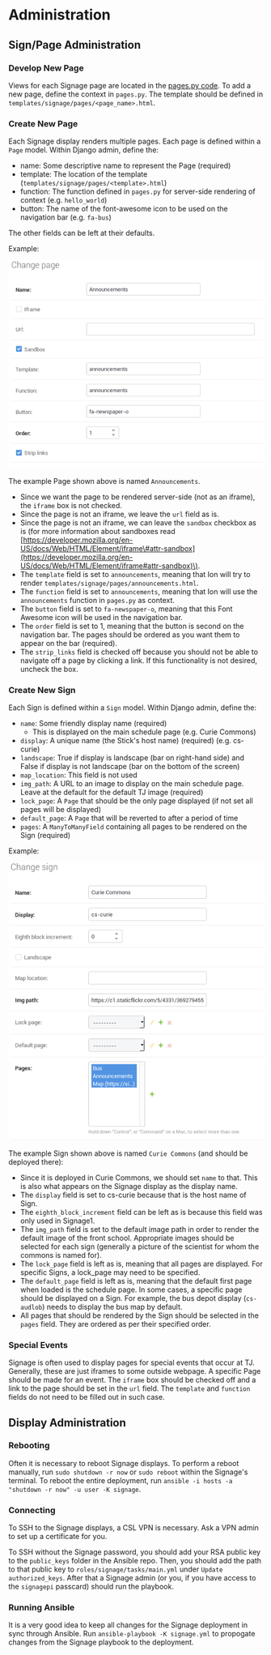 # Administration

## Sign/Page Administration

### Develop New Page

Views for each Signage page are located in the [pages.py code](https://github.com/tjcsl/ion/blob/master/intranet/apps/signage/pages.py). To add a new page, define the context in `pages.py`. The template should be defined in `templates/signage/pages/<page_name>.html`.

### Create New Page

Each Signage display renders multiple pages. Each page is defined within a `Page` model. Within Django admin, define the:

* name: Some descriptive name to represent the Page \(required\)
* template: The location of the template \(`templates/signage/pages/<template>.html`\)
* function: The function defined in `pages.py` for server-side rendering of context \(e.g. `hello_world`\)
* button: The name of the font-awesome icon to be used on the navigation bar \(e.g. `fa-bus`\)

The other fields can be left at their defaults.

Example:

![Example Page](../../.gitbook/assets/signage2.png)

The example Page shown above is named `Announcements`.

* Since we want the page to be rendered server-side \(not as an iframe\), the `iframe` box is not checked. 
* Since the page is not an iframe, we leave the `url` field as is.
* Since the page is not an iframe, we can leave the `sandbox` checkbox as is \(for more information about sandboxes read [https://developer.mozilla.org/en-US/docs/Web/HTML/Element/iframe\#attr-sandbox](https://developer.mozilla.org/en-US/docs/Web/HTML/Element/iframe#attr-sandbox)\).
* The `template` field is set to `announcements`, meaning that Ion will try to render `templates/signage/pages/announcements.html`.  
* The `function` field is set to `announcements`, meaning that Ion will use the `announcements` function in `pages.py` as context.
* The `button` field is set to `fa-newspaper-o`, meaning that this Font Awesome icon will be used in the navigation bar.  
* The `order` field is set to 1, meaning that the button is second on the navigation bar.  The pages should be ordered as you want them to appear on the bar \(required\).
* The `strip_links` field is checked off because you should not be able to navigate off a page by clicking a link.  If this functionality is not desired, uncheck the box.

### Create New Sign

Each Sign is defined within a `Sign` model. Within Django admin, define the:

* `name`: Some friendly display name \(required\)
  * This is displayed on the main schedule page \(e.g. Curie Commons\)
* `display`: A unique name \(the Stick's host name\) \(required\) \(e.g. cs-curie\)
* `landscape`: True if display is landscape \(bar on right-hand side\) and False if display is not landscape \(bar on the bottom of the screen\)
* `map_location`: This field is not used
* `img_path`: A URL to an image to display on the main schedule page.  Leave at the default for the default TJ image \(required\)
* `lock_page`: A `Page` that should be the only page displayed \(if not set all pages will be displayed\)
* `default_page`: A `Page` that will be reverted to after a period of time
* `pages`: A `ManyToManyField` containing all pages to be rendered on the Sign \(required\)

Example:

![](../../.gitbook/assets/signage3.png)

The example Sign shown above is named `Curie Commons` \(and should be deployed there\):

* Since it is deployed in Curie Commons, we should set `name` to that.  This is also what appears on the Signage display as the display name.
* The `display` field is set to cs-curie because that is the host name of Sign.  
* The `eighth_block_increment` field can be left as is because this field was only used in Signage1.
* The `img_path` field is set to the default image path in order to render  the default image of the front school.  Appropriate images should be selected for each sign \(generally a picture of the scientist for whom the commons is named for\).
* The `lock_page` field is left as is, meaning that all pages are displayed.  For specific Signs, a lock\_page may need to be specified.
* The `default_page` field is left as is, meaning that the default first page when loaded is the schedule page.  In some cases, a specific page should be displayed on a Sign.  For example, the bus depot display \(`cs-audlob`\) needs to display the bus map by default.
* All pages that should be rendered by the Sign should be selected in the `pages` field.  They are ordered as per their specified order.

### Special Events

Signage is often used to display pages for special events that occur at TJ. Generally, these are just iframes to some outside webpage. A specific Page should be made for an event. The `iframe` box should be checked off and a link to the page should be set in the `url` field. The `template` and `function` fields do not need to be filled out in such case.

## Display Administration

### Rebooting

Often it is necessary to reboot Signage displays. To perform a reboot manually, run `sudo shutdown -r now` or `sudo reboot` within the Signage's terminal. To reboot the entire deployment, run `ansible -i hosts -a "shutdown -r now" -u user -K signage`.

### Connecting

To SSH to the Signage displays, a CSL VPN is necessary. Ask a VPN admin to set up a certificate for you.

To SSH without the Signage password, you should add your RSA public key to the `public_keys` folder in the Ansible repo. Then, you should add the path to that public key to `roles/signage/tasks/main.yml` under `Update authorized_keys`. After that a Signage admin \(or you, if you have access to the `signagepi` passcard\) should run the playbook.

### Running Ansible

It is a very good idea to keep all changes for the Signage deployment in sync through Ansible. Run `ansible-playbook -K signage.yml` to propogate changes from the Signage playbook to the deployment.

